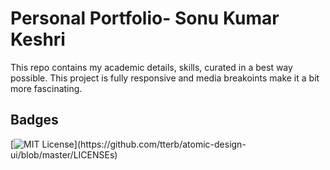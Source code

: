 
# Personal Portfolio- Sonu Kumar Keshri

This repo contains my academic details, skills, curated in a best way possible.
This project is fully responsive and media breakoints make it a bit more fascinating.


## Badges



[![MIT License](https://img.shields.io/apm/l/atomic-design-ui.svg?)](https://github.com/tterb/atomic-design-ui/blob/master/LICENSEs)



  

